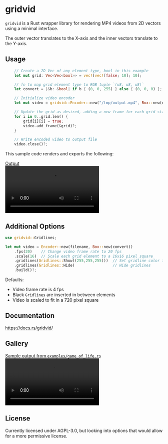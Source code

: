 gridvid
=======

`gridvid` is a Rust wrapper library for rendering MP4 videos from 2D vectors using a minimal interface.

The outer vector translates to the X-axis and the inner vectors translate to the Y-axis.

## Usage

```rust
    // Create a 2D Vec of any element type, bool in this example
    let mut grid: Vec<Vec<bool>> = vec![vec![false; 10]; 10];

    // fn to map grid element type to RGB tuple `(u8, u8, u8)`
    let convert = |&b: &bool| if b { (0, 0, 255) } else { (0, 0, 0) };

    // Initialize video encoder
    let mut video = gridvid::Encoder::new("/tmp/output.mp4", Box::new(convert)).build()?;

    // Update the grid as desired, adding a new frame for each grid state
    for i in 0..grid.len() {
        grid[i][i] = true;
        video.add_frame(&grid)?;
    }

    // Write encoded video to output file
    video.close()?;
```

This sample code renders and exports the following:

[Output](https://user-images.githubusercontent.com/65624699/224349598-32c3c34c-fde2-4194-a398-fe7cde6b3335.mp4)
<video controls style="display: block; max-width: 360px" src="https://user-images.githubusercontent.com/65624699/224349598-32c3c34c-fde2-4194-a398-fe7cde6b3335.mp4"></video>

## Additional Options

```rust
use gridvid::Gridlines;

let mut video = Encoder::new(filename, Box::new(convert))
    .fps(20)    // Change video frame rate to 20 fps
    .scale(16)  // Scale each grid element to a 16x16 pixel square
    .gridlines(Gridlines::Show((255,255,255)))  // Set gridline color to white
    .gridlines(Gridlines::Hide)                 // Hide gridlines
    .build()?;
```

Defaults:
 - Video frame rate is 4 fps
 - Black `Gridlines` are inserted in between elements
 - Video is scaled to fit in a 720 pixel square

## Documentation

https://docs.rs/gridvid/

## Gallery

[Sample output from `examples/game_of_life.rs`](https://user-images.githubusercontent.com/65624699/224367600-e5718cec-0a77-4313-98ad-6043abbc9b94.mp4)
<video controls style="display: block; max-width: 360px" src="https://user-images.githubusercontent.com/65624699/224367600-e5718cec-0a77-4313-98ad-6043abbc9b94.mp4"></video>

## License

Currently licensed under AGPL-3.0, but looking into options that would allow for a more permissive license.
